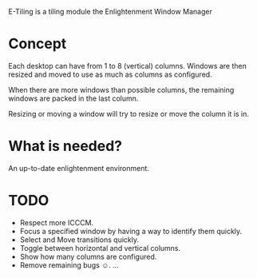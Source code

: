 E-Tiling is a tiling module the Enlightenment Window Manager

Concept
=======

Each desktop can have from 1 to 8 (vertical) columns.
Windows are then resized and moved to use as much as columns as configured.

When there are more windows than possible columns, the remaining windows are
packed in the last column.

Resizing or moving a window will try to resize or move the column it is in.

What is needed?
===============

An up-to-date enlightenment environment.

TODO
====

- Respect more ICCCM.
- Focus a specified window by having a way to identify them quickly.
- Select and Move transitions quickly.
- Toggle between horizontal and vertical columns.
- Show how many columns are configured.
- Remove remaining bugs ☺.
…
